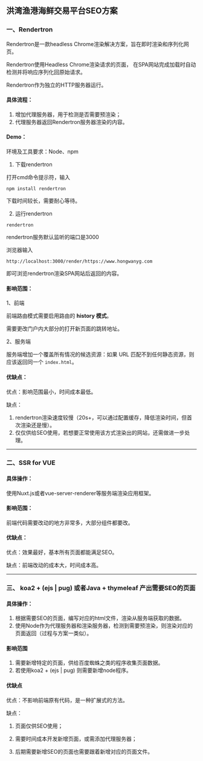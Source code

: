 ## 洪湾渔港海鲜交易平台SEO方案

### 一、Rendertron 

Rendertron是一款headless Chrome渲染解决方案，旨在即时渲染和序列化网页。

Rendertron使用Headless Chrome渲染请求的页面， 在SPA网站完成加载时自动检测并将响应序列化回原始请求。

Rendertron作为独立的HTTP服务器运行。

#### 具体流程：

1. 增加代理服务器，用于检测是否需要预渲染；
2. 代理服务器返回Rendertron服务器渲染的内容。

#### Demo：

环境及工具要求：Node、npm

1. 下载rendertron


打开cmd命令提示符，输入

```
npm install rendertron
```

下载时间较长，需要耐心等待。

2. 运行rendertron

```
rendertron
```

rendertron服务默认监听的端口是3000

浏览器输入

```
http://localhost:3000/render/https://www.hongwanyg.com
```

即可浏览rendertron渲染SPA网站后返回的内容。

#### 影响范围：

1、前端

前端路由模式需要启用路由的 **history 模式**。

需要更改门户内大部分的打开新页面的跳转地址。

2、服务端

服务端增加一个覆盖所有情况的候选资源：如果 URL 匹配不到任何静态资源，则应该返回同一个 `index.html`。

#### 优缺点：

优点：影响范围最小，时间成本最低。

缺点：

1. rendertron渲染速度较慢（20s+，可以通过配置缓存，降低渲染时间，但首次渲染还是慢）。
2. 仅仅供给SEO使用，若想要正常使用该方式渲染出的网站，还需做进一步处理。

-----

###  二、SSR for VUE

#### 具体操作：

使用Nuxt.js或者vue-server-renderer等服务端渲染应用框架。

#### 影响范围：

前端代码需要改动的地方非常多，大部分组件都要改。

#### 优缺点：

优点：效果最好，基本所有页面都能满足SEO。

缺点：前端改动的成本大，时间成本高。

---

### 三、 koa2 + (ejs | pug) 或者Java + thymeleaf  产出需要SEO的页面

#### 具体操作：

1. 根据需要SEO的页面，编写对应的html文件，渲染从服务端获取的数据。
2. 使用Node作为代理服务器和渲染服务器，检测到需要预渲染，则渲染对应的页面返回（过程与方案一类似）。

#### 影响范围

1. 需要新增特定的页面，供给百度蜘蛛之类的程序收集页面数据。
2. 若使用koa2 + (ejs | pug) 则需要新增node程序。

#### 优缺点

优点：不影响前端原有代码，是一种扩展式的方法。

缺点：

1. 页面仅供SEO使用；

2. 需要时间成本开发新增页面，或需添加代理服务器；

3. 后期需要新增SEO的页面也需要跟着新增对应的页面文件。


